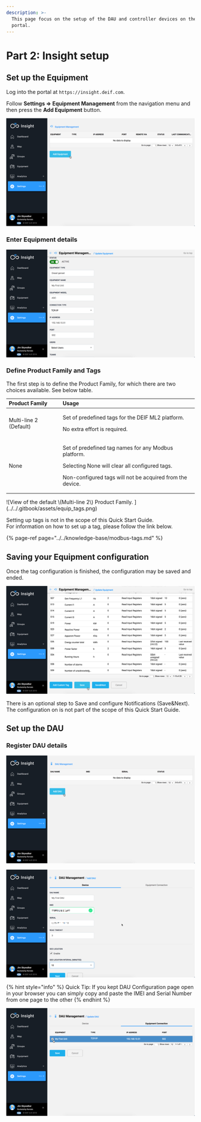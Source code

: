 ```yaml
---
description: >-
  This page focus on the setup of the DAU and controller devices on the Insight
  portal.
---
```


# Part 2: Insight setup

## Set up the Equipment

Log into the portal at `https://insight.deif.com`.

Follow **Settings =&gt; Equipment Management** from the navigation menu and then press the **Add Equipment** button.

![Equipment Management page](../../.gitbook/assets/equipment_add1.png)

### Enter Equipment details

![Creating a new Equipment](../../.gitbook/assets/equip_add1.png)

### Define Product Family and Tags

The first step is to define the Product Family, for which there are two choices available. See below table.

<table>
  <thead>
    <tr>
      <th style="text-align:left">Product Family</th>
      <th style="text-align:left">Usage</th>
    </tr>
  </thead>
  <tbody>
    <tr>
      <td style="text-align:left">Multi-line 2 (Default)</td>
      <td style="text-align:left">
        <p>Set of predefined tags for the DEIF ML2 platform.</p>
        <p>No extra effort is required.</p>
      </td>
    </tr>
    <tr>
      <td style="text-align:left">None</td>
      <td style="text-align:left">
        <p>Set of predefined tag names for any Modbus platform.</p>
        <p>Selecting None will clear all configured tags.</p>
        <p>Non-configured tags will not be acquired from the device.</p>
      </td>
    </tr>
  </tbody>
</table>![View of the default \(Multi-line 2\) Product Family. ](../../.gitbook/assets/equip_tags.png)

Setting up tags is not in the scope of this Quick Start Guide.  
For information on how to set up a tag, please follow the link below.

{% page-ref page="../../knowledge-base/modbus-tags.md" %}

## Saving your Equipment configuration

Once the tag configuration is finished, the configuration may be saved and ended.

![Save the Device configuration](../../.gitbook/assets/equip_tags2.png)

 There is an optional step to Save and configure Notifications \(Save&Next\).   
The configuration on  is not part of the scope of this Quick Start Guide.

## Set up the DAU

### Register DAU details

![](../../.gitbook/assets/dau_add1.png)

![](../../.gitbook/assets/dau_add2.png)

{% hint style="info" %}
Quick Tip: If you kept DAU Configuration page open in your browser you can simply copy and paste the IMEI and Serial Number from one page to the other
{% endhint %}

![Link the Equipment to the DAU](../../.gitbook/assets/dau_equip_connect.png)

